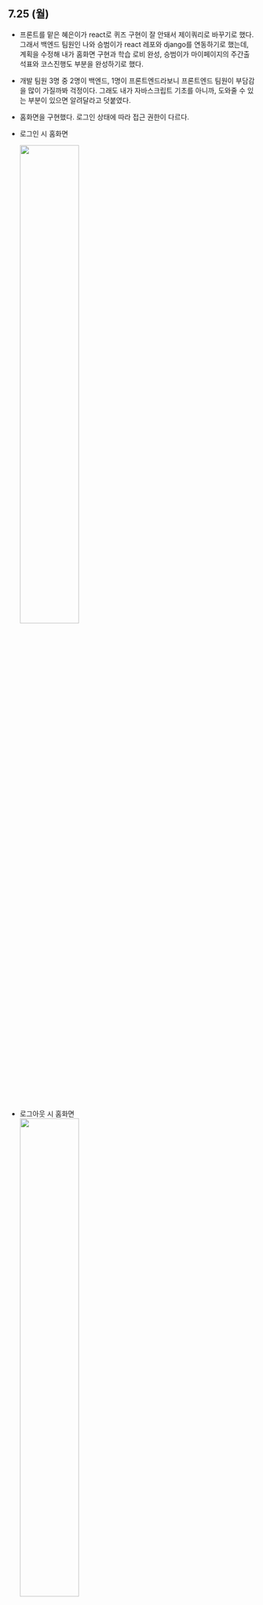 ## 7.25 (월)  
- 프론트를 맡은 혜은이가 react로 퀴즈 구현이 잘 안돼서 제이쿼리로 바꾸기로 했다. 그래서 백엔드 팀원인 나와 승범이가 react 레포와 django를 연동하기로 했는데, 계획을 수정해 내가 홈화면 구현과 학습 로비 완성, 승범이가 마이페이지의 주간출석표와 코스진행도 부분을 완성하기로 했다.  
- 개발 팀원 3명 중 2명이 백엔드, 1명이 프론트엔드라보니 프론트엔드 팀원이 부담감을 많이 가질까봐 걱정이다. 그래도 내가 자바스크립트 기초를 아니까, 도와줄 수 있는 부분이 있으면 알려달라고 덧붙였다. 
- 홈화면을 구현했다. 로그인 상태에 따라 접근 권한이 다르다. 
- 로그인 시 홈화면  

    <img src="../coder_img/%ED%99%881.JPG" width=50% height=50%>
- 로그아웃 시 홈화면  
    <img src="../coder_img/%ED%99%882.JPG" width=50% height=50%>

- 오랜만에 css 다루니까 재밌었다. 맨 처음 html, css 배울 때 "쇼핑몰"이라고 제목만 띄워도 신기하고 재밌었던 때도 생각나고, 그래도 실력이 조금은 는 것 같아 기쁘다. 홈화면 구현에는 두 시간 정도 걸렸다.  

- views.py에서 언제 user.id를 같이 받고 언제 그냥 request만 받아도 좋은지 모르겠다.  

- `getattr(object, name)`: 파이썬의 내장함수. object의 name이라는 속성의 값을 가져온다.  

